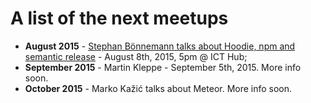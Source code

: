 # A list of the next meetups

- **August 2015** - [Stephan Bönnemann talks about Hoodie, npm and semantic release](http://www.jsbelgrade.org/meetup-9-stephan-bonnemann/) - August 8th, 2015, 5pm @ ICT Hub;
- **September 2015** - Martin Kleppe - September 5th, 2015. More info soon.
- **October 2015** - Marko Kažić talks about Meteor. More info soon.